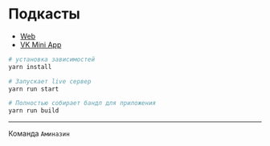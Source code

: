 # Подкасты

- [Web](https://severecloud.github.io/podcast-web)
- [VK Mini App](https://vk.com/app7599677)

```sh
# установка зависимостей
yarn install

# Запускает live сервер
yarn run start

# Полностью собирает бандл для приложения
yarn run build
```

---

Команда `Аминазин`
